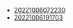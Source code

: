 - [20221006072230](/zet/20221006072230/README.md)
- [20221006191703](/zet/20221006191703/README.md)
